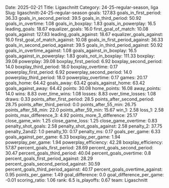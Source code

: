 Date: 2025-02-21
Title: Ligaschnitt
Category: 24-25-regular-season, liga
Slug: ligaschnitt-24-25-regular-season
goals: 127.83
goals_in_first_period: 36.33
goals_in_second_period: 39.5
goals_in_third_period: 50.92
goals_in_overtime: 1.08
goals_in_boxplay: 1.83
goals_in_powerplay: 16.5
leading_goals: 18.67
equalizer_goals: 16.0
first_goal_of_match: 10.08
goals_against: 127.83
leading_goals_against: 18.67
equalizer_goals_against: 16.0
first_goal_of_match_against: 10.08
goals_in_first_period_against: 36.33
goals_in_second_period_against: 39.5
goals_in_third_period_against: 50.92
goals_in_overtime_against: 1.08
goals_against_in_boxplay: 16.5
goals_against_in_powerplay: 1.83
goals_not_in_boxplay: 111.33
boxplay: 39.08
powerplay: 39.08
boxplay_first_period: 6.92
boxplay_second_period: 14.0
boxplay_third_period: 18.0
boxplay_overtime: 0.17
powerplay_first_period: 6.92
powerplay_second_period: 14.0
powerplay_third_period: 18.0
powerplay_overtime: 0.17
games: 20.17
goals_home: 64.42
goals_away: 63.42
goals_against_home: 63.42
goals_against_away: 64.42
points: 30.08
home_points: 16.08
away_points: 14.0
wins: 8.83
over_time_wins: 1.08
losses: 8.83
over_time_losses: 1.08
draws: 0.33
points_after_first_period: 28.5
points_after_second_period: 28.75
points_after_third_period: 0.0
points_after_55_min: 26.75
points_after_58_min: 22.0
points_after_59_min: 15.67
win_1: 2.58
loss_1: 2.58
points_max_difference_3: 4.92
points_more_3_difference: 25.17
close_game_win: 1.25
close_game_loss: 1.25
close_game_overtime: 0.83
penalty_shot_goals: 2.58
penalty_shot_goals_against: 2.58
penalty_2: 37.75
penalty_2and2: 1.0
penalty_10: 0.17
penalty_ms: 0.17
goals_per_game: 6.33
goals_against_per_game: 6.33
boxplay_per_game: 1.94
powerplay_per_game: 1.94
powerplay_efficiency: 42.28
boxplay_efficiency: 57.87
percent_goals_first_period: 28.69
percent_goals_second_period: 30.47
percent_goals_third_period: 40.04
percent_goals_overtime: 0.8
percent_goals_first_period_against: 28.29
percent_goals_second_period_against: 30.59
percent_goals_third_period_against: 40.17
percent_goals_overtime_against: 0.95
points_per_game: 1.49
goal_difference: 0.0
goal_difference_per_game: -0.01
scoring_ratio: 1.06
rank: 6.5
is_playoffs: 0.67
team: Ligaschnitt
